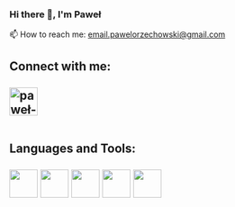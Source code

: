 ### Hi there 👋, I'm Paweł

📫 How to reach me: [email.pawelorzechowski@gmail.com](mailto:email.pawelorzechowski@gmail.com)

<h2>Connect with me: <br><br>
<a href="https://linkedin.com/in/paweł-orzechowski-396a7425a" rel="nofollow"><img align="center" src="https://raw.githubusercontent.com/rahuldkjain/github-profile-readme-generator/master/src/images/icons/Social/linked-in-alt.svg" alt="paweł-orzechowski-396a7425a" height="50" width="50" style="max-width: 100%;"></a>

<be><br>
Languages and Tools: <br><br>
<img src="https://github.com/oziesiek/oziesiek/assets/110523018/0c1d5f4f-6828-4706-9b79-4a8a0eb4eb58" width="50" height="50">
<img src="https://github.com/oziesiek/oziesiek/assets/110523018/91d7056f-d8b3-4e26-ab23-15fca58ceb81" width="50" height="50">
<img src="https://github.com/oziesiek/oziesiek/assets/110523018/9890b6d2-0cf1-40b9-a533-5ef7b99fd133" width="50" height="50">
<img src="https://github.com/oziesiek/oziesiek/assets/110523018/55fbe1ae-45ce-4b23-b370-00cc7396da30" width="50" height="50">
<img src="https://github.com/oziesiek/oziesiek/assets/110523018/b1aadcc6-2f67-4561-8fdb-cd908f56d893" width="50" height="50">
</h2>

<!--
**oziesiek/oziesiek** is a ✨ _special_ ✨ repository because its `README.md` (this file) appears on your GitHub profile.

Here are some ideas to get you started:

- 🔭 I’m currently working on ...
- 🌱 I’m currently learning ...
- 👯 I’m looking to collaborate on ...
- 🤔 I’m looking for help with ...
- 💬 Ask me about ...
-  ...
- 😄 Pronouns: ...
- ⚡ Fun fact: ...
-->
